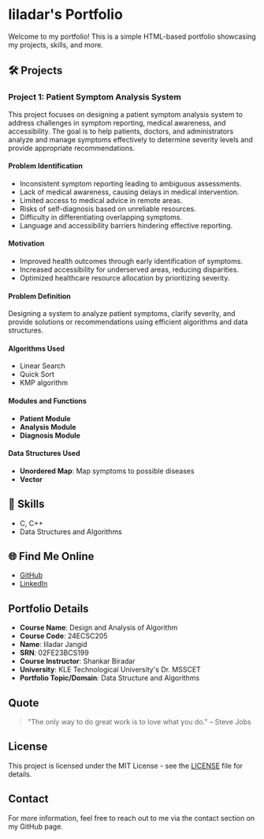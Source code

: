 # liladar's Portfolio

Welcome to my portfolio! This is a simple HTML-based portfolio showcasing my projects, skills, and more.

## 🛠️ Projects

### Project 1: Patient Symptom Analysis System
This project focuses on designing a patient symptom analysis system to address challenges in symptom reporting, medical awareness, and accessibility. The goal is to help patients, doctors, and administrators analyze and manage symptoms effectively to determine severity levels and provide appropriate recommendations.

#### Problem Identification
- Inconsistent symptom reporting leading to ambiguous assessments.
- Lack of medical awareness, causing delays in medical intervention.
- Limited access to medical advice in remote areas.
- Risks of self-diagnosis based on unreliable resources.
- Difficulty in differentiating overlapping symptoms.
- Language and accessibility barriers hindering effective reporting.

#### Motivation
- Improved health outcomes through early identification of symptoms.
- Increased accessibility for underserved areas, reducing disparities.
- Optimized healthcare resource allocation by prioritizing severity.

#### Problem Definition
Designing a system to analyze patient symptoms, clarify severity, and provide solutions or recommendations using efficient algorithms and data structures.

#### Algorithms Used
- Linear Search
- Quick Sort
- KMP algorithm

#### Modules and Functions
- **Patient Module**
- **Analysis Module**
- **Diagnosis Module**

#### Data Structures Used
- **Unordered Map**: Map symptoms to possible diseases
- **Vector**

## 🚀 Skills
- C, C++
- Data Structures and Algorithms

## 🌐 Find Me Online
- [GitHub](https://github.com/vaidehee625)
- [LinkedIn](https://www.linkedin.com/in/vaidehee-kumari-04578428b)

## Portfolio Details

- **Course Name**: Design and Analysis of Algorithm
- **Course Code**: 24ECSC205
- **Name**: liladar Jangid
- **SRN**: 02FE23BCS199
- **Course Instructor**: Shankar Biradar
- **University**: KLE Technological University's Dr. MSSCET
- **Portfolio Topic/Domain**: Data Structure and Algorithms

## Quote
> "The only way to do great work is to love what you do." – Steve Jobs

## License
This project is licensed under the MIT License - see the [LICENSE](LICENSE) file for details.

## Contact
For more information, feel free to reach out to me via the contact section on my GitHub page.
